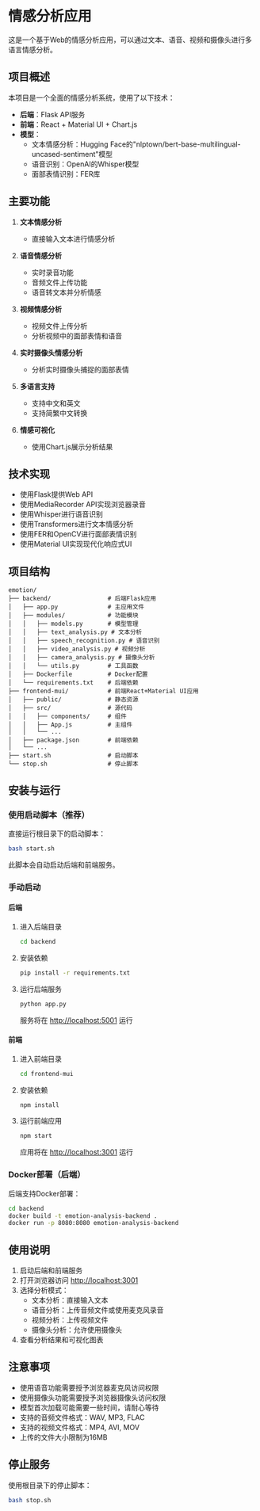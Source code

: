 # 情感分析应用

这是一个基于Web的情感分析应用，可以通过文本、语音、视频和摄像头进行多语言情感分析。

## 项目概述

本项目是一个全面的情感分析系统，使用了以下技术：

- **后端**：Flask API服务
- **前端**：React + Material UI + Chart.js
- **模型**：
  - 文本情感分析：Hugging Face的"nlptown/bert-base-multilingual-uncased-sentiment"模型
  - 语音识别：OpenAI的Whisper模型
  - 面部表情识别：FER库

## 主要功能

1. **文本情感分析**
   - 直接输入文本进行情感分析

2. **语音情感分析**
   - 实时录音功能
   - 音频文件上传功能
   - 语音转文本并分析情感

3. **视频情感分析**
   - 视频文件上传分析
   - 分析视频中的面部表情和语音

4. **实时摄像头情感分析**
   - 分析实时摄像头捕捉的面部表情

5. **多语言支持**
   - 支持中文和英文
   - 支持简繁中文转换

6. **情感可视化**
   - 使用Chart.js展示分析结果

## 技术实现

- 使用Flask提供Web API
- 使用MediaRecorder API实现浏览器录音
- 使用Whisper进行语音识别
- 使用Transformers进行文本情感分析
- 使用FER和OpenCV进行面部表情识别
- 使用Material UI实现现代化响应式UI

## 项目结构

```
emotion/
├── backend/                # 后端Flask应用
│   ├── app.py              # 主应用文件
│   ├── modules/            # 功能模块
│   │   ├── models.py       # 模型管理
│   │   ├── text_analysis.py # 文本分析
│   │   ├── speech_recognition.py # 语音识别
│   │   ├── video_analysis.py # 视频分析
│   │   ├── camera_analysis.py # 摄像头分析
│   │   └── utils.py        # 工具函数
│   ├── Dockerfile          # Docker配置
│   └── requirements.txt    # 后端依赖
├── frontend-mui/           # 前端React+Material UI应用
│   ├── public/             # 静态资源
│   ├── src/                # 源代码
│   │   ├── components/     # 组件
│   │   ├── App.js          # 主组件
│   │   └── ...
│   ├── package.json        # 前端依赖
│   └── ...
├── start.sh                # 启动脚本
└── stop.sh                 # 停止脚本
```

## 安装与运行

### 使用启动脚本（推荐）

直接运行根目录下的启动脚本：

```bash
bash start.sh
```

此脚本会自动启动后端和前端服务。

### 手动启动

#### 后端

1. 进入后端目录
   ```bash
   cd backend
   ```

2. 安装依赖
   ```bash
   pip install -r requirements.txt
   ```

3. 运行后端服务
   ```bash
   python app.py
   ```
   服务将在 [http://localhost:5001](http://localhost:5001) 运行

#### 前端

1. 进入前端目录
   ```bash
   cd frontend-mui
   ```

2. 安装依赖
   ```bash
   npm install
   ```

3. 运行前端应用
   ```bash
   npm start
   ```
   应用将在 [http://localhost:3001](http://localhost:3001) 运行

### Docker部署（后端）

后端支持Docker部署：

```bash
cd backend
docker build -t emotion-analysis-backend .
docker run -p 8080:8080 emotion-analysis-backend
```

## 使用说明

1. 启动后端和前端服务
2. 打开浏览器访问 [http://localhost:3001](http://localhost:3001)
3. 选择分析模式：
   - 文本分析：直接输入文本
   - 语音分析：上传音频文件或使用麦克风录音
   - 视频分析：上传视频文件
   - 摄像头分析：允许使用摄像头
4. 查看分析结果和可视化图表

## 注意事项

- 使用语音功能需要授予浏览器麦克风访问权限
- 使用摄像头功能需要授予浏览器摄像头访问权限
- 模型首次加载可能需要一些时间，请耐心等待
- 支持的音频文件格式：WAV, MP3, FLAC
- 支持的视频文件格式：MP4, AVI, MOV
- 上传的文件大小限制为16MB

## 停止服务

使用根目录下的停止脚本：

```bash
bash stop.sh
```
